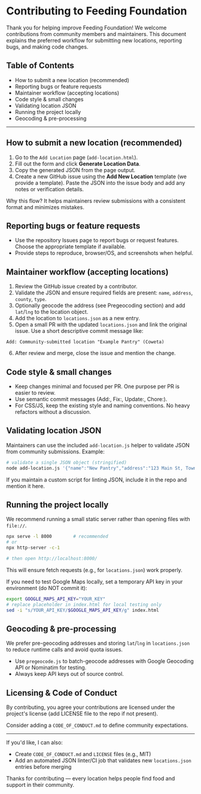 # Contributing to Feeding Foundation

Thank you for helping improve Feeding Foundation! We welcome contributions from community members and maintainers. This document explains the preferred workflow for submitting new locations, reporting bugs, and making code changes.

## Table of Contents

- How to submit a new location (recommended)
- Reporting bugs or feature requests
- Maintainer workflow (accepting locations)
- Code style & small changes
- Validating location JSON
- Running the project locally
- Geocoding & pre-processing

---

## How to submit a new location (recommended)

1. Go to the `Add Location` page (`add-location.html`).
2. Fill out the form and click **Generate Location Data**.
3. Copy the generated JSON from the page output.
4. Create a new GitHub issue using the **Add New Location** template (we provide a template). Paste the JSON into the issue body and add any notes or verification details.

Why this flow? It helps maintainers review submissions with a consistent format and minimizes mistakes.

## Reporting bugs or feature requests

- Use the repository Issues page to report bugs or request features. Choose the appropriate template if available.
- Provide steps to reproduce, browser/OS, and screenshots when helpful.

## Maintainer workflow (accepting locations)

1. Review the GitHub issue created by a contributor.
2. Validate the JSON and ensure required fields are present: `name`, `address`, `county`, `type`.
3. Optionally geocode the address (see Pregeocoding section) and add `lat`/`lng` to the location object.
4. Add the location to `locations.json` as a new entry.
5. Open a small PR with the updated `locations.json` and link the original issue. Use a short descriptive commit message like:

```
Add: Community-submitted location "Example Pantry" (Coweta)
```

6. After review and merge, close the issue and mention the change.

## Code style & small changes

- Keep changes minimal and focused per PR. One purpose per PR is easier to review.
- Use semantic commit messages (Add:, Fix:, Update:, Chore:).
- For CSS/JS, keep the existing style and naming conventions. No heavy refactors without a discussion.

## Validating location JSON

Maintainers can use the included `add-location.js` helper to validate JSON from community submissions. Example:

```bash
# validate a single JSON object (stringified)
node add-location.js '{"name":"New Pantry","address":"123 Main St, Town, GA","county":"Coweta","type":"Food Bank","description":"Open Wed 10-2"}'
```

If you maintain a custom script for linting JSON, include it in the repo and mention it here.

## Running the project locally

We recommend running a small static server rather than opening files with `file://`.

```bash
npx serve -l 8000        # recommended
# or
npx http-server -c-1

# then open http://localhost:8000/
```

This will ensure fetch requests (e.g., for `locations.json`) work properly.

If you need to test Google Maps locally, set a temporary API key in your environment (do NOT commit it):

```bash
export GOOGLE_MAPS_API_KEY="YOUR_KEY"
# replace placeholder in index.html for local testing only
sed -i "s/YOUR_API_KEY/$GOOGLE_MAPS_API_KEY/g" index.html
```

## Geocoding & pre-processing

We prefer pre-geocoding addresses and storing `lat`/`lng` in `locations.json` to reduce runtime calls and avoid quota issues.

- Use `pregeocode.js` to batch-geocode addresses with Google Geocoding API or Nominatim for testing.
- Always keep API keys out of source control.

## Licensing & Code of Conduct

By contributing, you agree your contributions are licensed under the project's license (add LICENSE file to the repo if not present).

Consider adding a `CODE_OF_CONDUCT.md` to define community expectations.

---

If you'd like, I can also:

- Create `CODE_OF_CONDUCT.md` and `LICENSE` files (e.g., MIT)
- Add an automated JSON linter/CI job that validates new `locations.json` entries before merging

Thanks for contributing — every location helps people find food and support in their community.
